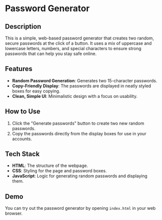 # Password Generator

## Description
This is a simple, web-based password generator that creates two random, secure passwords at the click of a button. It uses a mix of uppercase and lowercase letters, numbers, and special characters to ensure strong passwords that can help you stay safe online.

## Features
- **Random Password Generation**: Generates two 15-character passwords.
- **Copy-Friendly Display**: The passwords are displayed in neatly styled boxes for easy copying.
- **Clean, Simple UI**: Minimalistic design with a focus on usability.

## How to Use
1. Click the "Generate passwords" button to create two new random passwords.
2. Copy the passwords directly from the display boxes for use in your accounts.

## Tech Stack
- **HTML**: The structure of the webpage.
- **CSS**: Styling for the page and password boxes.
- **JavaScript**: Logic for generating random passwords and displaying them.

## Demo
You can try out the password generator by opening `index.html` in your web browser.
